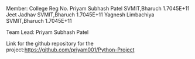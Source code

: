 Member:                           College                               Reg No.
Priyam Subhash Patel              SVMIT,Bharuch                         1.7045E+11
Jeet Jadhav                       SVMIT,Bharuch                         1.7045E+11
Yagnesh Limbachiya                SVMIT,Bharuch                         1.7045E+11

Team Lead: Priyam Subhash Patel

Link for the github repository for the project:https://github.com/priyam001/Python-Project
